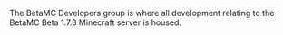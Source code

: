 The BetaMC Developers group is where all development relating to the BetaMC Beta 1.7.3 Minecraft server is housed.
